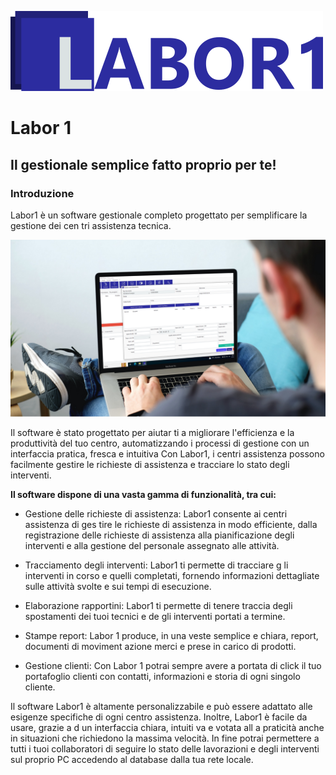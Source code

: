 ![Logo](.images/LABOR1_small.png)
# Labor 1
## Il gestionale semplice fatto proprio per te!
### Introduzione
Labor1 è un software gestionale completo progettato per semplificare la gestione dei cen
tri assistenza tecnica.

![](.images/mockup.png)

Il software è stato progettato per aiutar ti a migliorare l'efficienza e la produttività del tuo centro,
automatizzando i processi di gestione con un interfaccia pratica, fresca e intuitiva
Con Labor1, i centri assistenza possono facilmente gestire le richieste di assistenza e tracciare lo stato degli
interventi.

**Il software dispone di una vasta gamma di funzionalità, tra cui:**
- Gestione delle richieste di assistenza: Labor1 consente ai centri assistenza di ges tire le richieste di
assistenza in modo efficiente, dalla registrazione delle richieste di assistenza alla pianificazione degli
interventi e alla gestione del personale assegnato alle attività.

- Tracciamento degli interventi: Labor1 ti permette di tracciare g li interventi in corso e quelli
completati, fornendo informazioni dettagliate sulle attività svolte e sui tempi di esecuzione.

- Elaborazione rapportini: Labor1 ti permette di tenere traccia degli spostamenti dei tuoi tecnici e
de gli interventi portati a termine.

- Stampe report: Labor 1 produce, in una veste semplice e chiara, report, documenti di
moviment azione merci e prese in carico di prodotti.

- Gestione clienti: Con Labor 1 potrai sempre avere a portata di click il tuo portafoglio clienti con
contatti, informazioni e storia di ogni singolo cliente.

Il software Labor1 è altamente personalizzabile e può essere adattato alle esigenze specifiche di ogni centro
assistenza. Inoltre, Labor1 è facile da usare, grazie a d un interfaccia chiara, intuiti va e votata all a praticità
anche in situazioni che richiedono la massima velocità.
In fine potrai permettere a tutti i tuoi collaboratori di seguire lo stato delle lavorazioni e degli interventi sul
proprio PC accedendo al database dalla tua rete locale.                                                                                     

